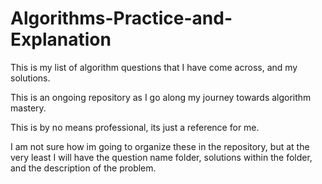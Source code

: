 # Algorithms-Practice-and-Explanation
This is my list of algorithm questions that I have come across, and my solutions. 

This is an ongoing repository as I go along my journey towards algorithm mastery.

This is by no means professional, its just a reference for me.

I am not sure how im going to organize these in the repository, but at the very least I will have the question name folder, solutions within the folder, and the description of the problem.
